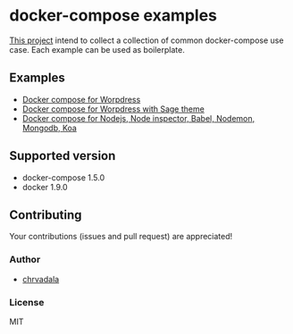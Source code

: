 # docker-compose examples
[This project](https://github.com/chrvadala/docker-compose-examples)
intend to collect a collection of common docker-compose use case.
Each example can be used as boilerplate.

## Examples
- [Docker compose for Worpdress](wordpress/)
- [Docker compose for Worpdress with Sage theme](wordpress-sagetheme/)
- [Docker compose for Nodejs, Node inspector, Babel, Nodemon, Mongodb, Koa](nodejs-nodeinspector-babel-nodemon-mongodb-koa/)

## Supported version
- docker-compose 1.5.0
- docker 1.9.0

## Contributing
Your contributions (issues and pull request) are appreciated!

### Author

- [chrvadala](https://github.com/chrvadala)

### License
MIT

